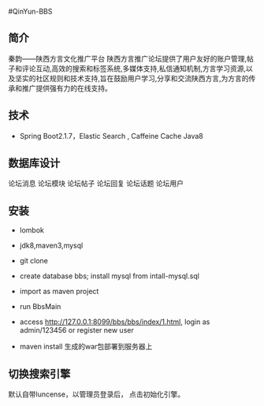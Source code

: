 #QinYun-BBS

## 简介
秦韵——陕西方言文化推广平台
陕西方言推广论坛提供了用户友好的账户管理,帖子和评论互动,高效的搜索和标签系统,多媒体支持,私信通知机制,方言学习资源,以及坚实的社区规则和技术支持,旨在鼓励用户学习,分享和交流陕西方言,为方言的传承和推广提供强有力的在线支持。


## 技术

- Spring Boot2.1.7，Elastic Search , Caffeine Cache Java8


## 数据库设计
论坛消息 论坛模块 论坛帖子 论坛回复 论坛话题 论坛用户


## 安装

* lombok

* jdk8,maven3,mysql

* git clone 

* create database bbs; install mysql from intall-mysql.sql

* import as maven project

* run BbsMain

* access  http://127.0.0.1:8099/bbs/bbs/index/1.html, login as admin/123456 or register new user

* maven install  生成的war包部署到服务器上

## 切换搜索引擎

默认自带luncense，以管理员登录后， 点击初始化引擎。 















































[//]: # (如果需要使用ES作为帖子搜索引擎)

[//]: # ()
[//]: # (* 安装elastic search 作为全文搜索：下载 https://www.elastic.co/cn/downloads/elasticsearch &#40;截止当前测试ES版本7.2.0 通过&#41;,进入bin目录，调用elasticsearch 启动)

[//]: # ()
[//]: # (* 安装elastic search 分词：进入bin目录，运行 ./elasticsearch-plugin install  analysis-smartcn。然后重新启动elasticsearch)

[//]: # ()









